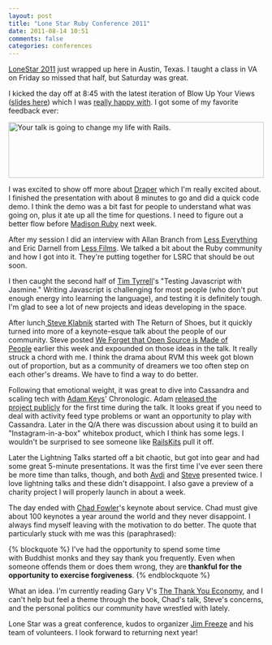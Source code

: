 ```yaml
---
layout: post
title: "Lone Star Ruby Conference 2011"
date: 2011-08-14 10:51
comments: false
categories: conferences
---
```

<a href="http://lonestarrubyconf.com/">LoneStar 2011</a>&nbsp;just wrapped up here in Austin, Texas. I taught a class in VA on Friday so missed that half, but Saturday was great.

I kicked the day off at 8:45 with the latest iteration of Blow Up Your Views (<a href="http://jumpstartlab.com/files/presentations/blow_up_your_views_lsrc.pdf">slides here</a>) which I was <a href="http://speakerrate.com/talks/7833-blow-up-your-views">really happy with</a>. I got some of my favorite feedback ever:

<img height="110" width="503" alt="Your talk is going to change my life with Rails." src="https://img.skitch.com/20110814-g771jhya565ecqygpu5gndc418.jpg" />

<!--more-->

I was excited to show off more about <a href="https://github.com/jcasimir/draper">Draper</a>&nbsp;which I'm really excited about. I finished the presentation with about 8 minutes to go and did a quick code demo. I think the demo was a bit fast for people to understand what was going on, plus it ate up all the time for questions. I need to figure out a better flow before <a href="http://madisonruby.org/">Madison Ruby</a> next week.

After my session I did an interview with Allan Branch from <a href="http://b.lesseverything.com/">Less Everything</a> and Eric Darnell from <a href="http://lessfilms.com/">Less Films</a>. We talked a bit about the Ruby community and how I got into it. They're putting together for LSRC that should be out soon.

I then caught the second half of <a href="http://blog.timtyrrell.net/">Tim Tyrrell</a>'s "Testing Javascript with Jasmine." Writing Javascript is challenging for most people (who don't put enough energy into learning the language), and testing it is definitely tough. I'm glad to see a lot of new projects and ideas developing in the space.

After lunch<a href="http://steveklabnik.com/"> Steve Klabnik</a> started with The Return of Shoes, but it quickly turned into more of a keynote-esque talk about the people of our community. Steve posted <a href="http://blog.steveklabnik.com/2011/08/12/we-forget-that-open-source-is-made-of-people.html">We Forget that Open Source is Made of People</a>&nbsp;earlier this week and expounded on those ideas in the talk. It really struck a chord with me. I think the drama about RVM this week got blown out of proportion, but as a community of dreamers we too often step on each other's dreams. We have to find a way to do better.

Following that emotional weight, it was great to dive into Cassandra and scaling tech with <a href="http://therealadam.com/">Adam Keys</a>' Chronologic. Adam <a href="https://github.com/gowalla/chronologic">released the project&nbsp;publicly</a>&nbsp;for the first time during the talk. It looks great if you need to deal with activity feed type problems or want an opportunity to play with Cassandra. Later in the Q/A there was discussion about using it to build an "Instagram-in-a-box" whitebox product, which I think has some legs. I wouldn't be surprised to see someone like <a href="http://railskits.com/">RailsKits</a> pull it off.

Later the Lightning Talks started off a bit chaotic, but got into gear and had some great 5-minute presentations. It was the first time I've ever seen there be more time than talks, though, and both <a href="http://about.avdi.org/">Avdi</a> and <a href="http://blog.steveklabnik.com/">Steve</a> presented twice. I love lightning talks and these didn't disappoint. I also gave a preview of a charity project I will properly launch in about a week.

The day ended with <a href="http://chadfowler.com/">Chad Fowler</a>'s keynote about service. Chad must give about 100 keynotes a year around the world and they never disappoint. I always find myself leaving with the motivation to do better. The quote that particularly stuck with me was this (paraphrased):

{% blockquote %}
I've had the opportunity to spend some time with&nbsp;Buddhist&nbsp;monks and they say thank you frequently. Even when someone offends them or does them wrong, they are<strong> thankful for the opportunity to exercise forgiveness</strong>.
{% endblockquote %}

What an idea. I'm currently reading Gary V's <a href="http://thankyoueconomybook.com/">The Thank You Economy</a>, and I can't help but feel a theme through the book, Chad's talk, Steve's concerns, and the personal politics our community have wrestled with lately.

Lone Star was a great conference, kudos to organizer <a href="http://twitter.com/#!/jimfreeze">Jim Freeze</a> and his team of volunteers. I look forward to returning next year!
